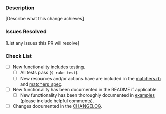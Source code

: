### Description

[Describe what this change achieves]

### Issues Resolved

[List any issues this PR will resolve]

### Check List
- [ ] New functionality includes testing.
  - [ ] All tests pass (`$ rake test`).
  - [ ] New resources and/or actions have are included in the [matchers.rb](https://github.com/HewlettPackard/oneview-chef/blob/master/libraries/matchers.rb) and [matchers_spec](https://github.com/HewlettPackard/oneview-chef/blob/master/spec/unit/resources/matchers_spec.rb).
- [ ] New functionality has been documented in the README if applicable.
  - [ ] New functionality has been thoroughly documented in [examples](https://github.com/HewlettPackard/oneview-chef/tree/master/examples/) (please include helpful comments).
- [ ] Changes documented in the [CHANGELOG](https://github.com/HewlettPackard/oneview-chef/blob/master/CHANGELOG.md).
